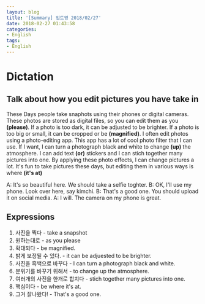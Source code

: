 ```yaml
---
layout: blog
title: '[Summary] 입트영 2018/02/27'
date: 2018-02-27 01:43:58
categories:
- English
tags:
- English
---
```


# Dictation
## Talk about how you edit pictures you have take in

These Days people take snaphots using their phones or digital cameras. These photos are stored as digital files, so you can edit them as you **(please)**. If a photo is too dark, it can be adjusted to be brighter. If a photo is too big or small, it can be cropped or be **(magnified)**. I often edit photos using a photo-editing app. This app has a lot of cool photo filter that I can use. If I want, I can turn a photograph black and white to change **(up)** the atmosphere. I can add text **(or)** stickers and I can stich together many pictures into one. By applying these photo effects, I can change pictures a lot. It's fun to take pictures these days, but editing them in various ways is where **(it's at)**

A: It's so beautiful here. We should take a selfie toghter.
B: OK, I'll use my phone. Look over here, say kimchi.
B: That's a good one. You should upload it on social media.
A: I will. The camera on my phone is great.

## Expressions
1. 사진을 찍다 - take a snapshot
2. 원하는대로 - as you please
3. 확대되다 - be magnified.
4. 밝게 보정될 수 있다. - it can be adjuested to be brighter.
5. 사진을 흑백으로 바꾸다 - I can turn a photograph black and white.
6. 분위기를 바꾸기 위해서 - to change up the atmosphere.
7. 여러개의 사진을 한개로 합치다 - stich together many pictures into one.
8. 핵심이다 - be where it's at.
9. 그거 잘나왔다! - That's a good one.